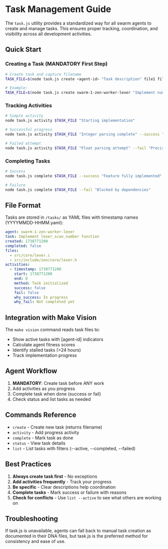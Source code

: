 # Task Management Guide

The `task.js` utility provides a standardized way for all swarm agents to create and manage tasks. This ensures proper tracking, coordination, and visibility across all development activities.

## Quick Start

### Creating a Task (MANDATORY First Step)

```bash
# Create task and capture filename
TASK_FILE=$(node task.js create <agent-id> "Task description" file1 file2 | grep "Created task:" | cut -d' ' -f3)

# Example:
TASK_FILE=$(node task.js create swarm-1-zen-worker-lexer "Implement number tokenization" src/core/lexer.c | grep "Created task:" | cut -d' ' -f3)
```

### Tracking Activities

```bash
# Simple activity
node task.js activity $TASK_FILE "Starting implementation"

# Successful progress
node task.js activity $TASK_FILE "Integer parsing complete" --success "All tests pass"

# Failed attempt
node task.js activity $TASK_FILE "Float parsing attempt" --fail "Precision issues"
```

### Completing Tasks

```bash
# Success
node task.js complete $TASK_FILE --success "Feature fully implemented"

# Failure
node task.js complete $TASK_FILE --fail "Blocked by dependencies"
```

## File Format

Tasks are stored in `/tasks/` as YAML files with timestamp names (YYYYMMDD-HHMM.yaml):

```yaml
agent: swarm-1-zen-worker-lexer
task: Implement lexer_scan_number function
created: 1738771200
completed: false
files:
  - src/core/lexer.c
  - src/include/zen/core/lexer.h
activities:
  - timestamp: 1738771200
    start: 1738771200
    end: 0
    method: Task initialized
    success: false
    fail: false
    why_success: In progress
    why_fail: Not completed yet
```

## Integration with Make Vision

The `make vision` command reads task files to:
- Show active tasks with [agent-id] indicators
- Calculate agent fitness scores
- Identify stalled tasks (>24 hours)
- Track implementation progress

## Agent Workflow

1. **MANDATORY**: Create task before ANY work
2. Add activities as you progress
3. Complete task when done (success or fail)
4. Check status and list tasks as needed

## Commands Reference

- `create` - Create new task (returns filename)
- `activity` - Add progress activity
- `complete` - Mark task as done
- `status` - View task details
- `list` - List tasks with filters (--active, --completed, --failed)

## Best Practices

1. **Always create task first** - No exceptions
2. **Add activities frequently** - Track your progress
3. **Be specific** - Clear descriptions help coordination
4. **Complete tasks** - Mark success or failure with reasons
5. **Check for conflicts** - Use `list --active` to see what others are working on

## Troubleshooting

If task.js is unavailable, agents can fall back to manual task creation as documented in their DNA files, but task.js is the preferred method for consistency and ease of use.